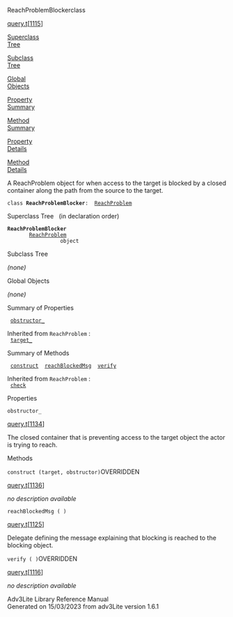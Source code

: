 <span class="title">ReachProblemBlocker</span><span class="type">class</span>

[query.t](../file/query.t.html)\[[1115](../source/query.t.html#1115)\]

[Superclass  
Tree](#_SuperClassTree_)

[Subclass  
Tree](#_SubClassTree_)

[Global  
Objects](#_ObjectSummary_)

[Property  
Summary](#_PropSummary_)

[Method  
Summary](#_MethodSummary_)

[Property  
Details](#_Properties_)

[Method  
Details](#_Methods_)

<div class="fdesc">

A ReachProblem object for when access to the target is blocked by a
closed container along the path from the source to the target.

`class `**`ReachProblemBlocker`**` :   `[`ReachProblem`](../object/ReachProblem.html)

</div>

<span id="_SuperClassTree_"></span>

<div class="mjhd">

<span class="hdln">Superclass Tree</span>   (in declaration order)

</div>

**`ReachProblemBlocker`**  
`         `[`ReachProblem`](../object/ReachProblem.html)  
`                 object`  
<span id="_SubClassTree_"></span>

<div class="mjhd">

<span class="hdln">Subclass Tree</span>  

</div>

*(none)* <span id="_ObjectSummary_"></span>

<div class="mjhd">

<span class="hdln">Global Objects</span>  

</div>

*(none)* <span id="_PropSummary_"></span>

<div class="mjhd">

<span class="hdln">Summary of Properties</span>  

</div>

` `[`obstructor_`](#obstructor_)`  `

Inherited from `ReachProblem` :  
` `[`target_`](../object/ReachProblem.html#target_)`  `

<span id="_MethodSummary_"></span>

<div class="mjhd">

<span class="hdln">Summary of Methods</span>  

</div>

` `[`construct`](#construct)`  `[`reachBlockedMsg`](#reachBlockedMsg)`  `[`verify`](#verify)`  `

Inherited from `ReachProblem` :  
` `[`check`](../object/ReachProblem.html#check)`  `

<span id="_Properties_"></span>

<div class="mjhd">

<span class="hdln">Properties</span>  

</div>

<span id="obstructor_"></span>

`obstructor_`

[query.t](../file/query.t.html)\[[1134](../source/query.t.html#1134)\]

<div class="desc">

The closed container that is preventing access to the target object the
actor is trying to reach.

</div>

<span id="_Methods_"></span>

<div class="mjhd">

<span class="hdln">Methods</span>  

</div>

<span id="construct"></span>

`construct (target, obstructor)`<span class="rem">OVERRIDDEN</span>

[query.t](../file/query.t.html)\[[1136](../source/query.t.html#1136)\]

<div class="desc">

*no description available*

</div>

<span id="reachBlockedMsg"></span>

`reachBlockedMsg ( )`

[query.t](../file/query.t.html)\[[1125](../source/query.t.html#1125)\]

<div class="desc">

Delegate defining the message explaining that blocking is reached to the
blocking object.

</div>

<span id="verify"></span>

`verify ( )`<span class="rem">OVERRIDDEN</span>

[query.t](../file/query.t.html)\[[1116](../source/query.t.html#1116)\]

<div class="desc">

*no description available*

</div>

<div class="ftr">

Adv3Lite Library Reference Manual  
Generated on 15/03/2023 from adv3Lite version 1.6.1

</div>
